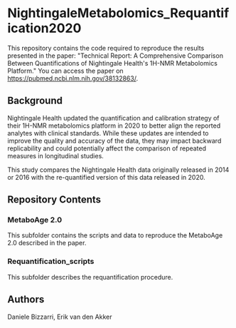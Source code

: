 # NightingaleMetabolomics_Requantification2020
This repository contains the code required to reproduce the results presented in the paper:
"Technical Report: A Comprehensive Comparison Between Quantifications of Nightingale Health's 1H-NMR Metabolomics Platform."
You can access the paper on https://pubmed.ncbi.nlm.nih.gov/38132863/.

## Background
Nightingale Health updated the quantification and calibration strategy of their 1H-NMR metabolomics platform in 2020 to better align the reported analytes with clinical standards. While these updates are intended to improve the quality and accuracy of the data, they may impact backward replicability and could potentially affect the comparison of repeated measures in longitudinal studies.

This study compares the Nightingale Health data originally released in 2014 or 2016 with the re-quantified version of this data released in 2020.


## Repository Contents
### MetaboAge 2.0
This subfolder contains the scripts and data to reproduce the MetaboAge 2.0 described in the paper.

### Requantification_scripts
This subfolder describes the requantification procedure.

## Authors
Daniele Bizzarri, 
Erik van den Akker